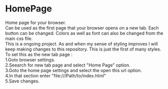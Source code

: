 # HomePage
Home page for your browser. \
Can be used as the first page that your browser opens on a new tab. Each button can be changed. Colors as well as font can also be changed from the main css file. \
This is a ongoing project. As and when my sense of styling improves I will keep making changes to this repository. This is just the first of many styles. 
To set this as the new tab page :  \
1.Goto browser settings. \
2.Seearch for new tab page and select "Home Page" option. \
3.Goto the home page settings and select the open this url option. \
4.In that section enter "file:///Path/to/index.html" \
5.Save changes. 
